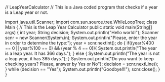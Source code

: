 // LeapYearCalculator
// This is a Java coded program that checks if a year is a Leap year or not.

import java.util.Scanner;
import com.sun.source.tree.WhileLoopTree;
class Main {
  // This is the Leap Year Calculator
  public static void main(String[] args) {
    int year;
    String decision;
    System.out.println("Hello world!");
    Scanner scnr = new Scanner(System.in);
    System.out.println("Please, enter the year in order to determine the type:");
    year = scnr.nextInt();
    do {
      if((year%400 == 0 || year%100 == 0) && (year % 4 == 0)){
          System.out.println("The year is a leap year. It has 366 days.");
        } else {
    System.out.println("The year is not a leap year, it has 365 days.");
}
      System.out.println("Do you want to keep checking years? Please, answer by Yes or No");
decision = scnr.nextLine();
} while (decision == "Yes");
    System.out.println("Goodbye!!!");
    scnr.close();
}
}
